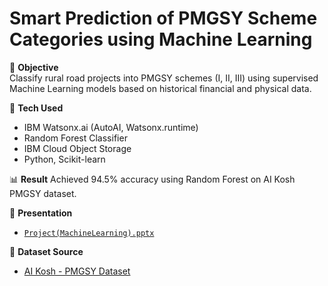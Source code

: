 # Smart Prediction of PMGSY Scheme Categories using Machine Learning

🎯 **Objective**  
Classify rural road projects into PMGSY schemes (I, II, III) using supervised Machine Learning models based on historical financial and physical data.

🧠 **Tech Used**
- IBM Watsonx.ai (AutoAI, Watsonx.runtime)
- Random Forest Classifier
- IBM Cloud Object Storage
- Python, Scikit-learn

📊 **Result**
Achieved 94.5% accuracy using Random Forest on AI Kosh PMGSY dataset.

📎 **Presentation**
- [`Project(MachineLearning).pptx`](./Project(MachineLearning).pptx)

📌 **Dataset Source**
- [AI Kosh - PMGSY Dataset](https://aikosh.indiaai.gov.in/web/datasets/details/pradhan_mantri_gram_sadak_yojna_pmgsy.html)
